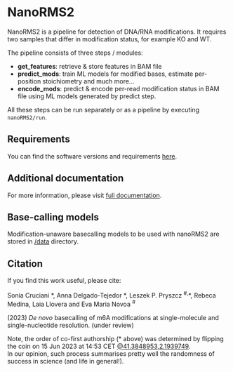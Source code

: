 # NanoRMS2

NanoRMS2 is a pipeline for detection of DNA/RNA modifications.
It requires two samples that differ in modification status, for example KO and WT.

The pipeline consists of three steps / modules:
- **get_features**: retrieve & store features in BAM file
- **predict_mods**: train ML models for modified bases, estimate per-position stoichiometry
  and much more...
- **encode_mods**: predict & encode per-read modification status in BAM file
  using ML models generated by predict step. 

All these steps can be run separately or as a pipeline by executing `nanoRMS2/run`.  

## Requirements
You can find the software versions and requirements [here](./requirements.txt).

## Additional documentation
For more information, please visit 
[full documentation](/docs).  

## Base-calling models 
Modification-unaware basecalling models to be used with nanoRMS2 are stored in [/data](/data) directory. 

## Citation

If you find this work useful, please cite:

Sonia Cruciani \*, 
Anna Delgado-Tejedor \*,
Leszek P. Pryszcz <sup>#,</sup>\*,
Rebeca Medina, Laia Llovera and Eva Maria Novoa <sup>#</sup>

(2023)
*De novo* basecalling of m6A modifications at single-molecule and single-nucleotide resolution. (under review)

Note, the order of co-first authorship (\* above) was determined
by flipping the coin on 15 Jun 2023 at 14:53 CET
[@41.3848953,2.1939749](https://www.google.com/maps?q=loc:41.3848953,2.1939749).  
In our opinion, such process summarises pretty well
the randomness of success in science (and life in general!). 

